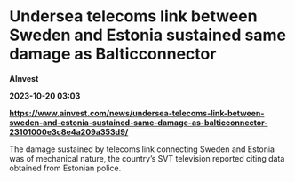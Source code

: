 # Undersea telecoms link between Sweden and Estonia sustained same damage as Balticconnector
**AInvest**

**2023-10-20 03:03**

**https://www.ainvest.com/news/undersea-telecoms-link-between-sweden-and-estonia-sustained-same-damage-as-balticconnector-23101000e3c8e4a209a353d9/**

The damage sustained by telecoms link connecting Sweden and Estonia was of mechanical nature, the country’s SVT television reported citing data obtained from Estonian police.